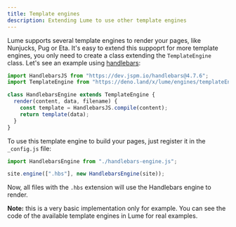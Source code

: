 ```yaml
---
title: Template engines
description: Extending Lume to use other template engines
---
```


Lume supports several template engines to render your pages, like Nunjucks, Pug
or Eta. It's easy to extend this suppoprt for more template engines, you only
need to create a class extending the `TemplateEngine` class. Let's see an
example using [handlebars](https://github.com/handlebars-lang/handlebars.js):

```js
import HandlebarsJS from "https://dev.jspm.io/handlebars@4.7.6";
import TemplateEngine from "https://deno.land/x/lume/engines/templateEngine.js";

class HandlebarsEngine extends TemplateEngine {
  render(content, data, filename) {
    const template = HandlebarsJS.compile(content);
    return template(data);
  }
}
```

To use this template engine to build your pages, just register it in the
`_config.js` file:

```js
import HandlebarsEngine from "./handlebars-engine.js";

site.engine([".hbs"], new HandlebarsEngine(site));
```

Now, all files with the `.hbs` extension will use the Handlebars engine to
render.

**Note:** this is a very basic implementation only for example. You can see the
code of the available template engines in Lume for real examples.
